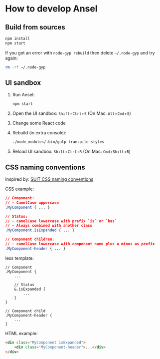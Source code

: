 How to develop Ansel
====================


Build from sources
------------------

```bash
npm install
npm start
```

If you get an error with `node-gyp rebuild` then delete `~/.node-gyp` and try again:

```bash
rm -rf ~/.node-gyp
```



UI sandbox
----------

1. Run Ansel:
    ```bash
    npm start
    ```

2. Open the UI sandbox: `Shift`+`Ctrl`+`S` (On Mac: `Alt`+`Cmd`+`S`)

3. Change some React code

4. Rebuild (in extra console):
    ```bash
    ./node_modules/.bin/gulp transpile styles
    ```

5. Reload UI sandbox: `Shift`+`Ctrl`+`R` (On Mac: `Cmd`+`Shift`+`R`)



CSS naming conventions
----------------------

Inspired by: [SUIT CSS naming conventions](https://github.com/suitcss/suit/blob/master/doc/naming-conventions.md)

CSS example:

```css
// Component:
// - CamelCase uppercase
.MyComponent { ... }

// Status:
// - camelCase lowercase with prefix `is` or `has`
// - Always combined with another class
.MyComponent.isExpanded { ... }

// Component children:
// - camelCase lowercase with component name plus a minus as prefix
.MyComponent-header { ... }
```

less template:

```less
// Component
.MyComponent {
    ...

    // Status
    &.isExpanded {
        ...
    }
}

// Component child
.MyComponent-header {
    ...
}
```

HTML example:

```html
<div class="MyComponent isExpanded">
    <div class="MyComponent-header">...</div>
</div>
```
